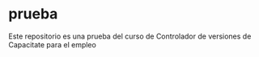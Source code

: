 # prueba
Este repositorio es una prueba del curso de Controlador de versiones de Capacitate para el empleo
